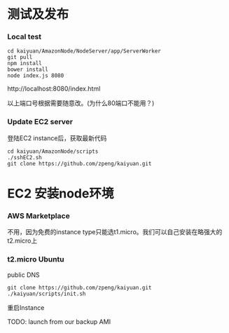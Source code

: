 # 测试及发布

### Local test

```
cd kaiyuan/AmazonNode/NodeServer/app/ServerWorker
git pull
npm install
bower install
node index.js 8080
```

http://localhost:8080/index.html

以上端口号根据需要随意改。(为什么80端口不能用？)


### Update EC2 server

登陆EC2 instance后，获取最新代码
```
cd kaiyuan/AmazonNode/scripts
./sshEC2.sh
git clone https://github.com/zpeng/kaiyuan.git
```

# EC2 安装node环境

### AWS Marketplace 
不用，因为免费的instance type只能选t1.micro。我们可以自己安装在略强大的t2.micro上

### t2.micro Ubuntu

public DNS 
```
git clone https://github.com/zpeng/kaiyuan.git
./kaiyuan/scripts/init.sh
```
重启Instance


TODO: launch from our backup AMI


